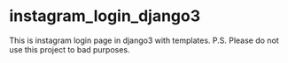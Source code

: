 # instagram_login_django3
This is instagram login page in django3 with templates. P.S.  Please do not use this project to bad purposes. 
